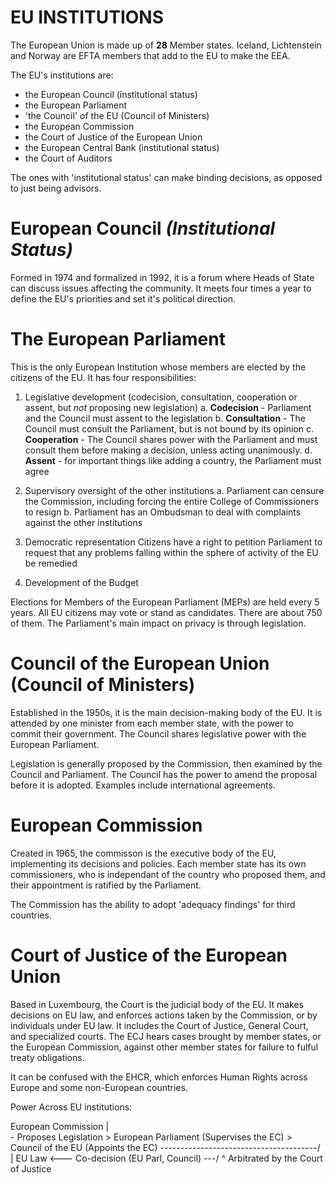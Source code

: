 # EU INSTITUTIONS

The European Union is made up of **28** Member states. Iceland, Lichtenstein and Norway are EFTA members that add to the EU to make the EEA.

The EU's institutions are:

* the European Council (institutional status)
* the European Parliament
* 'the Council' of the EU (Council of Ministers)
* the European Commission
* the Court of Justice of the European Union
* the European Central Bank (institutional status)
* the Court of Auditors

The ones with 'institutional status' can make binding decisions, as opposed to just being advisors.

# European Council _(Institutional Status)_
Formed in 1974 and formalized in 1992, it is a forum where Heads of State can discuss issues affecting the community. It meets four times a year to define the EU's priorities and set it's political direction.

# The European Parliament
This is the only European Institution whose members are elected by the citizens of the EU. It has four responsibilities:

1. Legislative development (codecision, consultation, cooperation or assent, but _not_ proposing new legislation)
   a. **Codecision** - Parliament and the Council must assent to the legislation
   b. **Consultation** - The Council must consult the Parliament, but is not bound by its opinion
   c. **Cooperation** - The Council shares power with the Parliament and must consult them before making a decision, unless acting unanimously.
   d. **Assent** - for important things like adding a country, the Parliament must agree

2. Supervisory oversight of the other institutions
   a. Parliament can censure the Commission, including forcing the entire College of Commissioners to resign
   b. Parliament has an Ombudsman to deal with complaints against the other institutions

3. Democratic representation
   Citizens have a right to petition Parliament to request that any problems falling within the sphere of activity of the EU be remedied

4. Development of the Budget

Elections for Members of the European Parliament (MEPs) are held every 5 years. All EU citizens may vote or stand as candidates. There are about 750 of them. The Parliament's main impact on privacy is through legislation.

# Council of the European Union (Council of Ministers)
Established in the 1950s, it is the main decision-making body of the EU. It is attended by one minister from each member state, with the power to commit their government. The Council shares legislative power with the European Parliament.

Legislation is generally proposed by the Commission, then examined by the Council and Parliament. The Council has the power to amend the proposal before it is adopted. Examples include international agreements.

# European Commission
Created in 1965, the commisson is the executive body of the EU, implementing its decisions and policies. Each member state has its own commissioners, who is independant of the country who proposed them, and their appointment is ratified by the Parliament.

The Commission has the ability to adopt 'adequacy findings' for third countries.

# Court of Justice of the European Union
Based in Luxembourg, the Court is the judicial body of the EU. It makes decisions on EU law, and enforces actions taken by the Commission, or by individuals under EU law. It includes the Court of Justice, General Court, and specialized courts. The ECJ hears cases brought by member states, or the European Commission, against other member states for failure to fulful treaty obligations. 

It can be confused with the EHCR, which enforces Human Rights across Europe and some non-European countries.


Power Across EU institutions:

European Commission
 |                                              
 \- Proposes Legislation > European Parliament (Supervises the EC)
                         > Council of the EU   (Appoints the EC)
                         \---------------------------------------/
                                              |
EU Law <--- Co-decision (EU Parl, Council) ---/
^
Arbitrated by the Court of Justice
